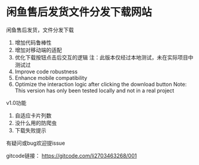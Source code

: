 # 闲鱼售后发货文件分发下载网站

闲鱼售后发货，文件分发下载

1. 增加代码鲁棒性
2. 增加对移动端的适配
3. 优化下载按钮点击后交互的逻辑
注：此版本仅经过本地测试，未在实际项目中测试过
1. Improve code robustness
2. Enhance mobile compatibility
3. Optimize the interaction logic after clicking the download button
Note: This version has only been tested locally and not in a real project

v1.0功能
1. 自适应卡片列数
2. 没什么用的防爬虫
3. 下载失败提示

有疑问或bug欢迎提issue

gitcode链接： https://gitcode.com/li2703463268/001
